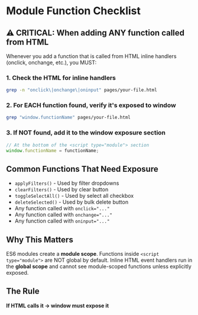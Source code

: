# Module Function Checklist

## ⚠️ CRITICAL: When adding ANY function called from HTML

Whenever you add a function that is called from HTML inline handlers (onclick, onchange, etc.), you MUST:

### 1. Check the HTML for inline handlers
```bash
grep -n "onclick\|onchange\|oninput" pages/your-file.html
```

### 2. For EACH function found, verify it's exposed to window
```bash
grep "window.functionName" pages/your-file.html
```

### 3. If NOT found, add it to the window exposure section
```javascript
// At the bottom of the <script type="module"> section
window.functionName = functionName;
```

## Common Functions That Need Exposure

- `applyFilters()` - Used by filter dropdowns
- `clearFilters()` - Used by clear button
- `toggleSelectAll()` - Used by select all checkbox
- `deleteSelected()` - Used by bulk delete button
- Any function called with `onclick="..."`
- Any function called with `onchange="..."`
- Any function called with `oninput="..."`

## Why This Matters

ES6 modules create a **module scope**. Functions inside `<script type="module">` are NOT global by default. Inline HTML event handlers run in the **global scope** and cannot see module-scoped functions unless explicitly exposed.

## The Rule

**If HTML calls it → window must expose it**
